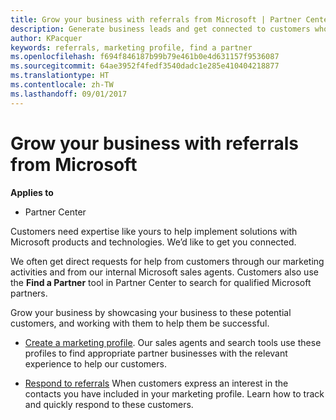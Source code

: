 ```yaml
---
title: Grow your business with referrals from Microsoft | Partner Center
description: Generate business leads and get connected to customers who need help implementing Microsoft products and solutions.
author: KPacquer
keywords: referrals, marketing profile, find a partner
ms.openlocfilehash: f694f846187b99b79e461b0e4d631157f9536087
ms.sourcegitcommit: 64ae3952f4fedf3540dadc1e285e410404218877
ms.translationtype: HT
ms.contentlocale: zh-TW
ms.lasthandoff: 09/01/2017
---
```

<!-- FWLink:  https://go.microsoft.com/fwlink/?linkid=849775 (top of page) -->

# <a name="grow-your-business-with-referrals-from-microsoft"></a>Grow your business with referrals from Microsoft

**Applies to**

-  Partner Center

Customers need expertise like yours to help implement solutions with Microsoft products and technologies. We’d like to get you connected.

We often get direct requests for help from customers through our marketing activities and from our internal Microsoft sales agents. Customers also use the **Find a Partner** tool in Partner Center to search for qualified Microsoft partners. 

Grow your business by showcasing your business to these potential customers, and working with them to help them be successful.

*  [Create a marketing profile](create-a-marketing-profile.md). Our sales agents and search tools use these profiles to find appropriate partner businesses with the relevant experience to help our customers.

*  [Respond to referrals](responding-to-referrals.md) When customers express an interest in the contacts you have included in your marketing profile. Learn how to track and quickly respond to these customers.

<!-- 
*  [Analyze your marketing profile](analyze-your-marketing-profile.md) Regularly review and optimize your marketing profile to make sure you’re getting in front of your target customers.
-->
